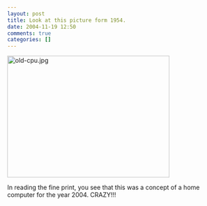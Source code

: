 ```yaml
---
layout: post
title: Look at this picture form 1954.
date: 2004-11-19 12:50
comments: true
categories: []
---
```

<a href="http://peterfilias.com/archives/old-cpu.jpg"><img alt="old-cpu.jpg" src="http://peterfilias.com/archives/old-cpu.jpg" width="372" height="279" /></a>

In reading the fine print, you see that this was a concept of a home computer for the year 2004. CRAZY!!!
